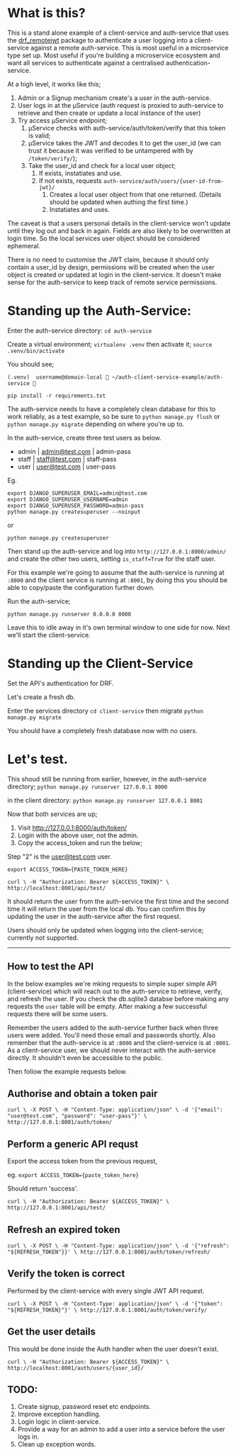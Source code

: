 
# What is this?

This is a stand alone example of a client-service and auth-service that uses the
[drf_remotejwt](https://github.com/garrethcain/drf-remotejwt) package to 
authenticate a user logging into a client-service against a remote auth-service.
This is most useful in a microservice type set up.
Most useful if you're building a microservice ecosystem and want all services
to authenticate against a centralised authentication-service.


At a high level, it works like this;

1. Admin or a Signup mechanism create's a user in the auth-service.
2. User logs in at the µService (auth request is proxied to auth-service to 
   retrieve and then create or update a local instance of the user)
3. Try access µService endpoint;
   1. µService checks with auth-service/auth/token/verify that this token is 
     valid;
   2. µService takes the JWT and decodes it to get the user_id (we can trust it 
     because it was verified to be untampered with by `/token/verify/`);
   3. Take the user_id and check for a local user object;
      1. If exists, instatiates and use.
      2. If not exists, requests `auth-service/auth/users/{user-id-from-jwt}/`
         1. Creates a local user object from that one returned. (Details should be 
         updated when authing the first time.)
         2. Instatiates and uses.

The caveat is that a users personal details in the client-service won't update 
until they log out and back in again. Fields are also likely to be overwritten
at login time. So the local services user object should be considered ephemeral.

There is no need to customise the JWT claim, because it should only contain a 
user_id by design, permissions will be created when the user object is created 
or updated at login in the client-service. It doesn't make sense for the 
auth-service to keep track of remote service permissions.

    

# Standing up the Auth-Service:

Enter the auth-service directory: `cd auth-service`

Create a virtual environment; `virtualenv .venv` then activate it; 
`source .venv/bin/activate`

You should see;
```
(.venv)  username@domain-local  ~/auth-client-service-example/auth-service 
```

```
pip install -r requirements.txt
```

The auth-service needs to have a completely clean database for this to work
reliably, as a test example, so be sure to `python manage.py flush` or 
`python manage.py migrate` depending on where you're up to.

In the auth-service, create three test users as below.
* admin | admin@test.com | admin-pass
* staff | staff@test.com | staff-pass
* user | user@test.com | user-pass

Eg. 
```
export DJANGO_SUPERUSER_EMAIL=admin@test.com
export DJANGO_SUPERUSER_USERNAME=admin
export DJANGO_SUPERUSER_PASSWORD=admin-pass
python manage.py createsuperuser --noinput
```
or
```
python manage.py createsuperuser
```
Then stand up the auth-service and log into `http://127.0.0.1:8000/admin/` and
create the other two users, setting `is_staff=True` for the staff user.


For this example we're going to assume that the auth-service is running at 
`:8000` and the client service is running at `:8001`, by doing this you should 
be able to copy/paste the configuration further down.

Run the auth-service;
```
python manage.py runserver 0.0.0.0 8000
```

Leave this to idle away in it's own terminal window to one side for now. Next
we'll start the client-service.


# Standing up the Client-Service

Set the API's authentication for DRF.

Let's create a fresh db.

Enter the services directory `cd client-service` then migrate 
`python manage.py migrate`

You should have a completely fresh database now with no users.


# Let's test.

This shoud still be running from earlier, however, in the auth-service
directory;
`python manage.py runserver 127.0.0.1 8000`

in the client directory:
`python manage.py runserver 127.0.0.1 8001`

Now that both services are up;

1. Visit http://127.0.0.1:8000/auth/token/
2. Login with the above user, not the admin.
3. Copy the access_token and run the below;

Step "2" is the user@test.com user.

`export ACCESS_TOKEN={PASTE_TOKEN_HERE}`

`curl \
  -H "Authorization: Bearer ${ACCESS_TOKEN}" \
  http://localhost:8001/api/test/`

It should return the user from the auth-service the first time and the second 
time it will return the user from the local db. You can confirm this by updating
the user in the auth-service after the first request.

Users should only be updated when logging into the client-service; currently not
supported.

---

## How to test the API

In the below examples we're mking requests to simple super simple API 
(client-service) which will reach out to the auth-service to retrieve, verify,
and refresh the user.
If you check the db.sqlite3 databse before making any requests the `user` table
will be empty. After making a few successful requests there will be some users.

Remember the users added to the auth-service further back when three users
were added. You'll need those email and passwords shortly.
Also remember that the auth-service is at `:8000` and the client-service is at
`:8001`. As a client-service user, we should never interact with the 
auth-service directly. It shouldn't even be accessible to the public.

Then follow the example requests below.

## Authorise and obtain a token pair

`curl \
  -X POST \
  -H "Content-Type: application/json" \
  -d '{"email": "user@test.com", "password": "user-pass"}' \
  http://127.0.0.1:8001/auth/token/`


## Perform a generic API requst
 
 Export the access token from the previous request, 
 
 eg.
 `export ACCESS_TOKEN={paste_token_here}`
 
 Should return 'success'.

`curl \
  -H "Authorization: Bearer ${ACCESS_TOKEN}" \
  http://127.0.0.1:8001/api/test/`


## Refresh an expired token

`curl \
  -X POST \
  -H "Content-Type: application/json" \
  -d '{"refresh": "${REFRESH_TOKEN"}}' \
  http://127.0.0.1:8001/auth/token/refresh/`


## Verify the token is correct
 Performed by the client-service with every single JWT API request.

`curl \
  -X POST \
  -H "Content-Type: application/json" \
  -d '{"token": "${REFRESH_TOKEN}"}' \
  http://127.0.0.1:8001/auth/token/verify/`


## Get the user details
 This would be done inside the Auth handler when the user doesn't exist.

`curl \
  -H "Authorization: Bearer ${ACCESS_TOKEN}" \
  http://localhost:8001/auth/users/{user_id}/`



## TODO:

1. Create signup, password reset etc endpoints.
2. Improve exception handling.
3. Login logic in client-service.
4. Provide a way for an admin to add a user into a service before the user logs 
  in.
5. Clean up exception words.